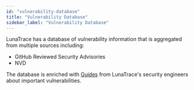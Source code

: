 ```yaml
---
id: "vulnerability-database"
title: "Vulnerability Database"
sidebar_label: "Vulnerability Database"
---
```


<!--
  ~ Copyright by LunaSec (owned by Refinery Labs, Inc)
  ~
  ~ Licensed under the Creative Commons Attribution-ShareAlike 4.0 International
  ~ (the "License"); you may not use this file except in compliance with the
  ~ License. You may obtain a copy of the License at
  ~
  ~ https://creativecommons.org/licenses/by-sa/4.0/legalcode
  ~
  ~ See the License for the specific language governing permissions and
  ~ limitations under the License.
  ~
-->

LunaTrace has a database of vulnerability information that is aggregated from multiple sources including:
* GitHub Reviewed Security Advisories
* NVD


The database is enriched with [Guides](../guides) from LunaTrace's security engineers about important vulnerabilities.
